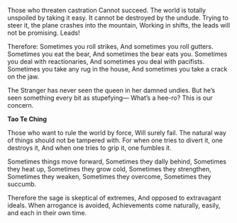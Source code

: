 Those who threaten castration
Cannot succeed.
The world is totally unspoiled by taking it easy.
It cannot be destroyed by the undude.
Trying to steer it, the plane crashes into the mountain,
Working in shifts, the leads will not be promising.
Leads!

Therefore:
Sometimes you roll strikes,
And sometimes you roll gutters.
Sometimes you eat the bear,
And sometimes the bear eats you.
Sometimes you deal with reactionaries,
And sometimes you deal with pacifists.
Sometimes you take any rug in the house,
And sometimes you take a crack on the jaw.

The Stranger has never seen the queen in her damned undies.
But he’s seen something every bit as stupefying—
What’s a hee-ro?
This is our concern.

**Tao Te Ching**

Those who want to rule the world by force,
Will surely fail.
The natural way of things should not be tampered with.
For when one tries to divert it, one destroys it,
And when one tries to grip it, one fumbles it.

Sometimes things move forward,
Sometimes they dally behind,
Sometimes they heat up,
Sometimes they grow cold,
Sometimes they strengthen,
Sometimes they weaken,
Sometimes they overcome,
Sometimes they succumb.

Therefore the sage is skeptical of extremes,
And opposed to extravagant ideals.
When arrogance is avoided,
Achievements come naturally, easily, and each in their own time.